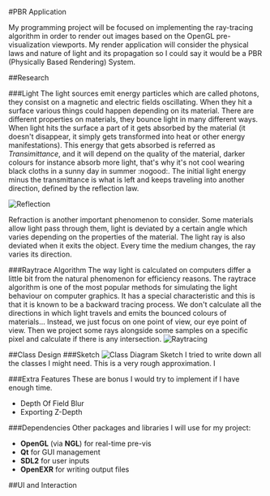 #PBR Application

My programming project will be focused on implementing the ray-tracing algorithm in order to render out images based on the OpenGL pre-visualization viewports. My render application will consider the physical laws and nature of light and its propagation so I could say it would be a PBR (Physically Based Rendering) System.

##Research
<!--First of all I researched the mathematics behind the raytracing algorithm and its lowest level geometric operations. I also had to refresh my knowledge about integrals and their geometric meaning. I watched some videos on Khan Academy about integrating 1D functions so that I can understand why we need to integrate a surface in order to get the incoming light from around a point of it. After this I searched for the ray-tracing algorithm method and its advantages. After I searched how light propagates and why do we see the objects around us.-->
###Light
The light sources emit energy particles which are called photons, they consist on a magnetic and electric fields oscillating. When they hit a surface various things could happen depending on its material. There are different properties on materials, they bounce light in many different ways. When light hits the surface a part of it gets absorbed by the material (it doesn't disappear, it simply gets transformed into heat or other energy manifestations). This energy that gets absorbed is referred as *Transimittance*, and it will depend on the quality of the material, darker colours for instance absorb more light, that's why it's not cool wearing black cloths in a sunny day in summer :nogood:. The initial light energy minus the transmittance is what is left and keeps traveling into another direction, defined by the reflection law.

![Reflection](https://github.com/NCCA/docwhite-CA1/blob/master/InitialDesign/reflection.png)

Refraction is another important phenomenon to consider. Some materials allow light pass through them, light is deviated by a certain angle which varies depending on the properties of the material. The light ray is also deviated when it exits the object. Every time the medium changes, the ray varies its direction.


###Raytrace Algorithm
The way light is calculated on computers differ a little bit from the natural phenomenon for efficiency reasons. The raytrace algorithm is one of the most popular methods for simulating the light behaviour on computer graphics. It has a special characteristic and this is that it is known to be a backward tracing process. We don't calculate all the directions in which light travels and emits the bounced colours of materials... Instead, we just focus on one point of view, our eye point of view. Then we project some rays alongside some samples on a specific pixel and calculate if there is any intersection.
![Raytracing](https://github.com/NCCA/docwhite-CA1/blob/master/InitialDesign/raytracing.png)



##Class Design
###Sketch
![Class Diagram Sketch](https://github.com/NCCA/docwhite-CA1/blob/master/InitialDesign/class_diagram_sketch.png)
I tried to write down all the classes I might need. This is a very rough approximation. I 

###Extra Features
These are bonus I would try to implement if I have enough time.
* Depth Of Field Blur
* Exporting Z-Depth

###Dependencies
Other packages and libraries I will use for my project:
* **OpenGL** (via **NGL**) for real-time pre-vis
* **Qt** for GUI management
* **SDL2** for user inputs
* **OpenEXR** for writing output files


##UI and Interaction